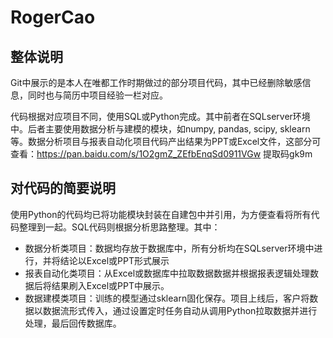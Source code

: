 # RogerCao

## 整体说明
Git中展示的是本人在唯都工作时期做过的部分项目代码，其中已经删除敏感信息，同时也与简历中项目经验一栏对应。

代码根据对应项目不同，使用SQL或Python完成。其中前者在SQLserver环境中。后者主要使用数据分析与建模的模块，如numpy, pandas, scipy, sklearn等。数据分析项目与报表自动化项目代码产出结果为PPT或Excel文件，这部分可查看：https://pan.baidu.com/s/1O2gmZ_ZEfbEnqSd0911VGw  提取码gk9m


## 对代码的简要说明
使用Python的代码均已将功能模块封装在自建包中并引用，为方便查看将所有代码整理到一起。SQL代码则根据分析思路整理。其中：
+ 数据分析类项目：数据均存放于数据库中，所有分析均在SQLserver环境中进行，并将结论以Excel或PPT形式展示
+ 报表自动化类项目：从Excel或数据库中拉取数据数据并根据报表逻辑处理数据后将结果刷入Excel或PPT中展示。
+ 数据建模类项目：训练的模型通过sklearn固化保存。项目上线后，客户将数据以数据流形式传入，通过设置定时任务自动从调用Python拉取数据并进行处理，最后回传数据库。




